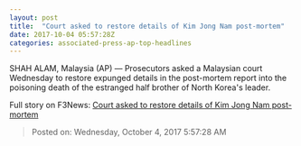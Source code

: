 ```yaml
---
layout: post
title:  "Court asked to restore details of Kim Jong Nam post-mortem"
date: 2017-10-04 05:57:28Z
categories: associated-press-ap-top-headlines
---
```


SHAH ALAM, Malaysia (AP) — Prosecutors asked a Malaysian court Wednesday to restore expunged details in the post-mortem report into the poisoning death of the estranged half brother of North Korea's leader.


Full story on F3News: [Court asked to restore details of Kim Jong Nam post-mortem](http://www.f3nws.com/n/2ajzrC)

> Posted on: Wednesday, October 4, 2017 5:57:28 AM
